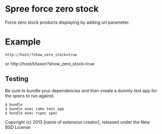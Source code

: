 Spree force zero stock
======================

Force zero stock products displaying by adding url parameter.


Example
=======

    http://host/?show_zero_stock=true
or
    http://host/t/taxon?show_zero_stock=true    

Testing
-------

Be sure to bundle your dependencies and then create a dummy test app for the specs to run against.

    $ bundle
    $ bundle exec rake test_app
    $ bundle exec rspec spec

Copyright (c) 2013 [name of extension creator], released under the New BSD License
